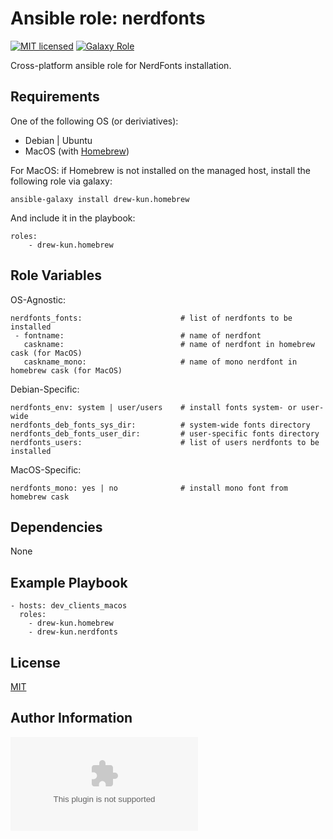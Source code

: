 Ansible role: nerdfonts
=========

[![MIT licensed][mit-badge]][mit-link]
[![Galaxy Role][role-badge]][galaxy-link]

Cross-platform ansible role for NerdFonts installation.

Requirements
------------

One of the following OS (or deriviatives):
 - Debian | Ubuntu
 - MacOS (with [Homebrew][homebrew])

For MacOS:
if Homebrew is not installed on the managed host, install the following role via galaxy:

    ansible-galaxy install drew-kun.homebrew

 And include it in the playbook:

    roles:
        - drew-kun.homebrew

Role Variables
--------------

OS-Agnostic:

    nerdfonts_fonts:                      # list of nerdfonts to be installed
     - fontname:                          # name of nerdfont
       caskname:                          # name of nerdfont in homebrew cask (for MacOS)
       caskname_mono:                     # name of mono nerdfont in homebrew cask (for MacOS)

Debian-Specific:

    nerdfonts_env: system | user/users    # install fonts system- or user-wide
    nerdfonts_deb_fonts_sys_dir:          # system-wide fonts directory
    nerdfonts_deb_fonts_user_dir:         # user-specific fonts directory
    nerdfonts_users:                      # list of users nerdfonts to be installed

MacOS-Specific:

    nerdfonts_mono: yes | no              # install mono font from homebrew cask

Dependencies
------------

None

Example Playbook
----------------

    - hosts: dev_clients_macos
      roles:
        - drew-kun.homebrew
        - drew-kun.nerdfonts

License
-------

[MIT][mit-link]

Author Information
------------------

![Andrew Shagayev](drewshg@gmail.com)

[role-badge]: https://img.shields.io/badge/role-drew--kun.nerdfonts-green.svg
[galaxy-link]: https://galaxy.ansible.com/drew-kun/nerdfonts/
[mit-badge]: https://img.shields.io/badge/license-MIT-blue.svg
[mit-link]: https://raw.githubusercontent.com/drew-kun/ansible-nerdfonts/master/LICENSE
[homebrew]: http://brew.sh/
